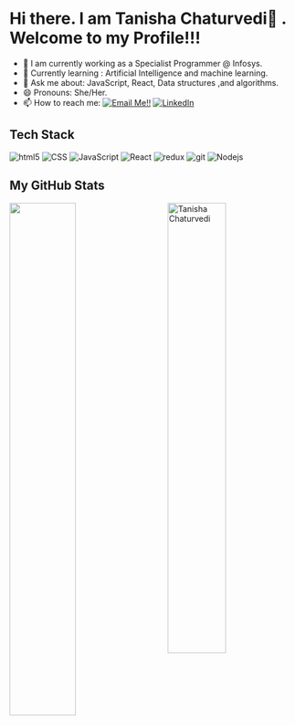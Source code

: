 # Hi there. I am Tanisha Chaturvedi👋 . Welcome to my Profile!!!

- 🔭 I am currently working as a Specialist Programmer @ Infosys.
- 🌱 Currently learning : Artificial Intelligence and machine learning.
- 💬 Ask me about: JavaScript, React, Data structures ,and algorithms.
- 😄 Pronouns: She/Her.
- 📫 How to reach me: <a href="mailto:chaturveditanisha17@gmail.com">![Email Me!!](https://img.shields.io/badge/Gmail-D14836?style=for-the-badge&logo=gmail&logoColor=white)</a> <a href="https://www.linkedin.com/in/tanishachaturvedi17/">![LinkedIn](https://img.shields.io/badge/LinkedIn-0077B5?style=for-the-badge&logo=linkedin&logoColor=white)</a>

## Tech Stack
<p>
  <img alt="html5" src="https://img.shields.io/badge/-HTML5-E34F26?style=flat-square&logo=html5&logoColor=white" />
  <img alt="CSS" src="https://img.shields.io/badge/CSS%20-%231572B6.svg?style=flat-square&logo=css3&logoColor=white" />
  <img alt="JavaScript" src="https://img.shields.io/badge/JavaScript%20-%23F7DF1E.svg?style=flat-square&logo=javascript&logoColor=black" />
  <img alt="React" src="https://img.shields.io/badge/-React-45b8d8?style=flat-square&logo=react&logoColor=white" />
  <img alt="redux" src="https://img.shields.io/badge/-Redux-764ABC?style=flat-square&logo=redux&logoColor=white" />
  <img alt="git" src="https://img.shields.io/badge/-Git-F05032?style=flat-square&logo=git&logoColor=white" />
  <img alt="Nodejs" src="https://img.shields.io/badge/-Nodejs-43853d?style=flat-square&logo=Node.js&logoColor=white" />
</p>

## My GitHub Stats

 <img src="https://github-readme-stats.vercel.app/api?username=Chaturvediiii&show_icons=true&theme=gotham" alt="Tanisha Chaturvedi" width="45%" align="right"/>
 <img  src="https://github-readme-streak-stats.herokuapp.com/?user=Chaturvediiii&theme=dark" width="48%" >
  



















